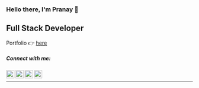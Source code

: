 ### Hello there, I'm Pranay 👋

## Full Stack Developer
 Portfolio 👉 [here](https://pranayburra.netlify.app/)


##### Connect with me:

[<img align="left" alt="pranay | Twitter" width="22px" src="https://cdn.jsdelivr.net/npm/simple-icons@v3/icons/twitter.svg" />](https://youtube.com/pranay_burra)
[<img align="left" alt="pranay | LinkedIn" width="22px" src="https://cdn.jsdelivr.net/npm/simple-icons@v3/icons/linkedin.svg" />](https://www.linkedin.com/in/pranay-burra-3b55731aa/)
[<img align="left" alt="pranay | Instagram" width="22px" src="https://cdn.jsdelivr.net/npm/simple-icons@v3/icons/instagram.svg" />](https://www.instagram.com/prannuhh/)
[<img align="left" alt="pranaytech | YouTube" width="22px" src="https://cdn.jsdelivr.net/npm/simple-icons@v3/icons/youtube.svg" />](https://youtube.com/pranaytech)

<br />

---

